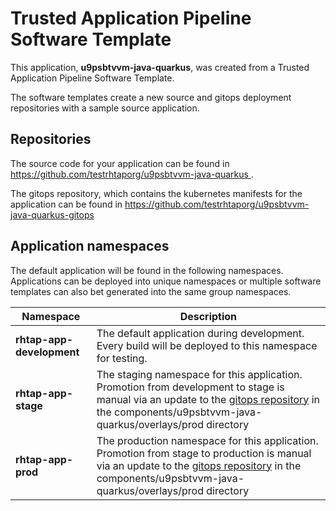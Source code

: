 # Trusted Application Pipeline Software Template

This application, **u9psbtvvm-java-quarkus**, was created from a Trusted Application Pipeline Software Template.

The software templates create a new source and gitops deployment repositories with a sample source application. 

## Repositories

The source code for your application can be found in [https://github.com/testrhtaporg/u9psbtvvm-java-quarkus ](https://github.com/testrhtaporg/u9psbtvvm-java-quarkus ).
 
The gitops repository, which contains the kubernetes manifests for the application can be found in 
[https://github.com/testrhtaporg/u9psbtvvm-java-quarkus-gitops ](https://github.com/testrhtaporg/u9psbtvvm-java-quarkus-gitops ) 

## Application namespaces 

The default application will be found in the following namespaces. Applications can be deployed into unique namespaces or multiple software templates can also bet generated into the same group namespaces.  

|  Namespace   |  Description   |  
| -------- | -------- |   
| **rhtap-app-development** | The default application during development. Every build will be deployed to this namespace for testing. | 
| **rhtap-app-stage** | The staging namespace for this application. Promotion from development to stage is manual via an update to the [gitops repository](https://github.com/testrhtaporg/u9psbtvvm-java-quarkus-gitops ) in the components/u9psbtvvm-java-quarkus/overlays/prod directory |  
| **rhtap-app-prod** | The production namespace for this application. Promotion from stage to production is manual via an update to the [gitops repository](https://github.com/testrhtaporg/u9psbtvvm-java-quarkus-gitops ) in the components/u9psbtvvm-java-quarkus/overlays/prod directory | 